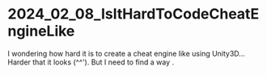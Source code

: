 # 2024_02_08_IsItHardToCodeCheatEngineLike
I wondering how hard it is to create a cheat engine like using Unity3D...
Harder that it looks (^^').
But I need to find a way .
